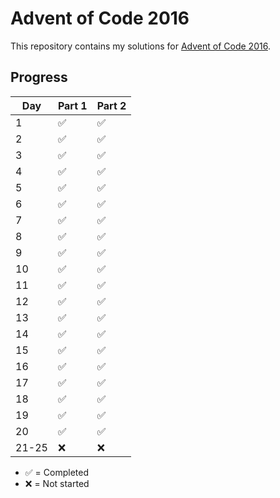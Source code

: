 # Advent of Code 2016

This repository contains my solutions for [Advent of Code 2016](https://adventofcode.com/2016).

## Progress

| Day   | Part 1 | Part 2 |
|-------|--------|--------|
| 1     | ✅     | ✅     |
| 2     | ✅     | ✅     |
| 3     | ✅     | ✅     |
| 4     | ✅     | ✅     |
| 5     | ✅     | ✅     |
| 6     | ✅     | ✅     |
| 7     | ✅     | ✅     |
| 8     | ✅     | ✅     |
| 9     | ✅     | ✅     |
| 10    | ✅     | ✅     |
| 11    | ✅     | ✅     |
| 12    | ✅     | ✅     |
| 13    | ✅     | ✅     |
| 14    | ✅     | ✅     |
| 15    | ✅     | ✅     |
| 16    | ✅     | ✅     |
| 17    | ✅     | ✅     |
| 18    | ✅     | ✅     |
| 19    | ✅     | ✅     |
| 20    | ✅     | ✅     |
| 21-25 | ❌     | ❌     |

- ✅ = Completed
- ❌ = Not started


